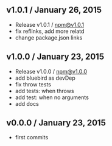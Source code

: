 

## v1.0.1 / January 26, 2015
- Release v1.0.1 / npm@v1.0.1
- fix reflinks, add more relatd
- change package.json links

## v1.0.0 / January 23, 2015
- Release v1.0.0 / npm@v1.0.0
- add bluebird as devDep
- fix throw tests
- add tests: when throws
- add test: when no arguments
- add docs

## v0.0.0 / January 23, 2015
- first commits